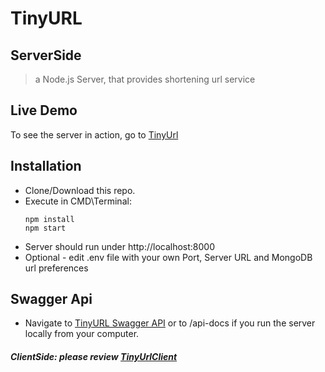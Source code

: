 # TinyURL

## ServerSide

> a Node.js Server, that provides shortening url service

## Live Demo
To see the server in action, go to [TinyUrl](https://tinyurl3.herokuapp.com/)

## Installation

  * Clone/Download this repo.
  * Execute in CMD\Terminal:
    ```
    npm install
    npm start
    ``` 
  * Server should run under http://localhost:8000
  * Optional - edit .env file with your own Port, Server URL and MongoDB url preferences 


## Swagger Api
  * Navigate to [TinyURL Swagger API](https://tinyurl3.herokuapp.com/api-docs) or to /api-docs if  you run the server locally from your computer.
  
  
  ##### ClientSide: please review [TinyUrlClient](https://github.com/amirf2/tinyurl-client)

